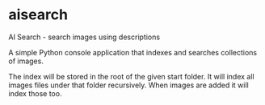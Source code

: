 # aisearch
AI Search - search images using descriptions

A simple Python console application that indexes and searches collections of images.

The index will be stored in the root of the given start folder. It will index all images files under that folder recursively. When images are added it will index those too.
